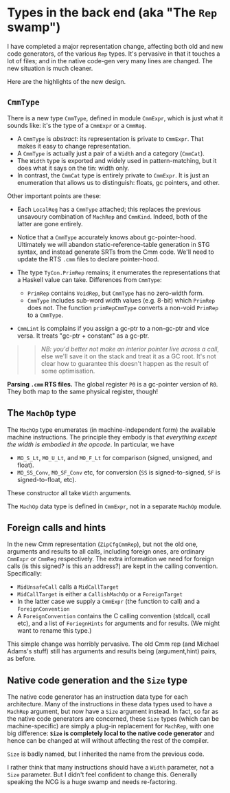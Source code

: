 # Types in the back end (aka "The `Rep` swamp")


I have completed a major representation change, affecting both old and new code generators, of the  various `Rep` types.  It's pervasive in that it touches a lot of files; and in the native code-gen very many lines are changed.  The new situation is much cleaner.


Here are the highlights of the new design.

## `CmmType`


There is a new type `CmmType`, defined in module `CmmExpr`, which is just what it sounds like: it's the type of a `CmmExpr` or a `CmmReg`.  

- A `CmmType` is *abstract*: its representation is private to `CmmExpr`.  That makes it easy to change representation.
- A `CmmType` is actually just a pair of a `Width` and a category (`CmmCat`).
- The `Width` type is exported and widely used in pattern-matching, but it does what it says on the tin: width only.  
- In contrast, the `CmmCat` type is entirely private to `CmmExpr`.  It is just an enumeration that allows us to distinguish: floats, gc pointers, and other. 


Other important points are these:

- Each `LocalReg` has a `CmmType` attached; this replaces the previous unsavoury combination of `MachRep` and `CmmKind`.  Indeed, both of the latter are gone entirely.

- Notice that a `CmmType` accurately knows about gc-pointer-hood. Ultimately we will abandon static-reference-table generation in STG syntax, and instead generate SRTs from the Cmm code.  We'll need to update the RTS `.cmm` files to declare pointer-hood.

- The type `TyCon.PrimRep` remains; it enumerates the representations that a Haskell value can take.  Differences from `CmmType`:

  - `PrimRep` contains `VoidRep`, but `CmmType` has no zero-width form.
  - `CmmType` includes sub-word width values (e.g. 8-bit) which `PrimRep` does not.
    The function `primRepCmmType` converts a non-void `PrimRep` to a `CmmType`.

- `CmmLint` is complains if you assign a gc-ptr to a non-gc-ptr and vice versa.  It treats "gc-ptr + constant" as a gc-ptr.  

> > *NB: you'd better not make an interior pointer live across a call*, else we'll save it on the stack and treat it as a GC root.  It's not clear how to guarantee this doesn't happen as the result of some optimisation.

**Parsing `.cmm` RTS files.**  The global register `P0` is a gc-pointer version of `R0`.  They both map to the same physical register, though!

## The `MachOp` type


The `MachOp` type enumerates (in machine-independent form) the available machine instructions.  The principle they embody is that *everything except the width is embodied in the opcode*.  In particular, we have

- `MO_S_Lt`, `MO_U_Lt`, and `MO_F_Lt` for comparison (signed, unsigned, and float).
- `MO_SS_Conv`, `MO_SF_Conv` etc, for conversion (`SS` is signed-to-signed, `SF` is signed-to-float, etc).


These constructor all take `Width` arguments.


The `MachOp` data type is defined in `CmmExpr`, not in a separate `MachOp` module.

## Foreign calls and hints


In the new Cmm representation (`ZipCfgCmmRep`), but not the old one, arguments and results to all calls, including foreign ones, are ordinary `CmmExpr` or `CmmReg` respectively.  The extra information we need for foreign calls (is this signed?  is this an address?) are kept in the calling convention.  Specifically:

- `MidUnsafeCall` calls a `MidCallTarget`
- `MidCallTarget` is either a `CallishMachOp` or a `ForeignTarget`
- In the latter case we supply a `CmmExpr` (the function to call) and a `ForeignConvention`
- A `ForeignConvention` contains the C calling convention (stdcall, ccall etc), and a list of `ForiegnHints` for arguments and for results. (We might want to rename this type.)


This simple change was horribly pervasive.  The old Cmm rep (and Michael Adams's stuff) still has arguments and results being (argument,hint) pairs, as before.

## Native code generation and the `Size` type


The native code generator has an instruction data type for each architecture.  Many of the instructions in these data types used to have a `MachRep` argument, but now have a `Size` argument instead.  In fact, so far as the native code generators are concerned, these `Size` types (which can be machine-specific) are simply a plug-in replacement for `MachRep`, with one big difference: **`Size` is completely local to the native code generator** and hence can be changed at will without affecting the rest of the compiler.

`Size` is badly named, but I inherited the name from the previous code.


I rather think that many instructions should have a `Width` parameter, not a `Size` parameter.  But I didn't feel confident to change this.  Generally speaking the NCG is a huge swamp and needs re-factoring.
